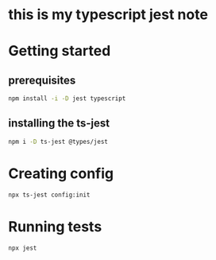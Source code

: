 # this is my typescript jest note

# Getting started

## prerequisites

```bash
npm install -i -D jest typescript
```

## installing the ts-jest

```bash
npm i -D ts-jest @types/jest
```

# Creating config

```bash
npx ts-jest config:init
```

# Running tests

```bash
npx jest
```
